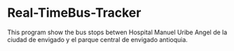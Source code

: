 # Real-TimeBus-Tracker
This program show the bus stops betwen Hospital Manuel Uribe Angel de la ciudad de envigado y el parque central de envigado antioquia.
